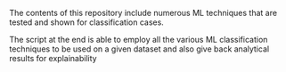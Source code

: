 The contents of this repository include numerous ML techniques that are tested and shown for classification cases.

The script at the end is able to employ all the various ML classification techniques to be used on a given dataset and also give back analytical results for explainability 
